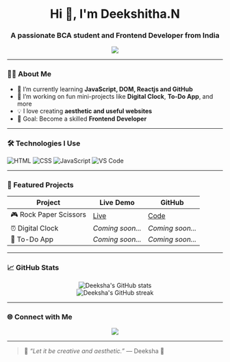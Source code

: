 <h1 align="center">Hi 👋, I'm Deekshitha.N</h1>
<h3 align="center">A passionate BCA student and Frontend Developer from India</h3>

<p align="center">
  <img src="https://readme-typing-svg.herokuapp.com?font=Fira+Code&duration=2000&pause=1000&color=F78DA7&center=true&width=435&lines=Learning+Web+Development+💻;Creating+Fun+Projects+🌈;Building+Frontend+Skills+🚀" />
</p>

---

### 👩‍💻 About Me
- 🌱 I’m currently learning **JavaScript, DOM, Reactjs and GitHub**
- 🔭 I’m working on fun mini-projects like **Digital Clock**, **To-Do App**, and more
- 💡 I love creating **aesthetic and useful websites**
- 🎯 Goal: Become a skilled **Frontend Developer**

---

### 🛠️ Technologies I Use
![HTML](https://img.shields.io/badge/-HTML5-E34F26?logo=html5&logoColor=white&style=flat)
![CSS](https://img.shields.io/badge/-CSS3-1572B6?logo=css3&logoColor=white&style=flat)
![JavaScript](https://img.shields.io/badge/-JavaScript-F7DF1E?logo=javascript&logoColor=black&style=flat)
![VS Code](https://img.shields.io/badge/-VSCode-007ACC?logo=visual-studio-code&logoColor=white&style=flat)

---

### 📌 Featured Projects

| Project | Live Demo | GitHub |
|--------|-----------|--------|
| 🎮 Rock Paper Scissors | [Live](https://deeksha765.github.io/rock-paper-scissor/) | [Code](https://github.com/Deeksha765/rock-paper-scissor) |
| ⏰ Digital Clock | *Coming soon...* | *Coming soon...* |
| 📝 To-Do App | *Coming soon...* | *Coming soon...* |

---

### 📈 GitHub Stats

<p align="center">
  <img src="https://github-readme-stats.vercel.app/api?username=Deeksha765&show_icons=true&theme=radical" alt="Deeksha's GitHub stats" />
  <br/>
  <img src="https://github-readme-streak-stats.herokuapp.com/?user=Deeksha765&theme=radical" alt="Deeksha's GitHub streak" />
</p>

---

### 🌐 Connect with Me

<p align="center">
  <a href="https://github.com/Deeksha765" target="_blank">
    <img src="https://img.shields.io/badge/GitHub-Deeksha765-181717?logo=github&style=for-the-badge" />
  </a>
</p>

---

> 💬 *“Let it be creative and aesthetic.”* — Deeksha 🌸
